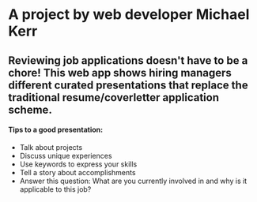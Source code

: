 # A project by web developer Michael Kerr

## Reviewing job applications doesn't have to be a chore! This web app shows hiring managers different curated presentations that replace the traditional resume/coverletter application scheme.

#### Tips to a good presentation:

- Talk about projects
- Discuss unique experiences
- Use keywords to express your skills
- Tell a story about accomplishments
- Answer this question: What are you currently involved in and why is it applicable to this job?
